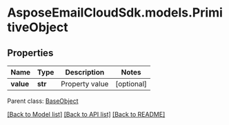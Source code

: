 # AsposeEmailCloudSdk.models.PrimitiveObject

## Properties
Name | Type | Description | Notes
------------ | ------------- | ------------- | -------------
**value** | **str** | Property value | [optional] 

 Parent class: [BaseObject](BaseObject.md)

[[Back to Model list]](README.md#documentation-for-models) [[Back to API list]](README.md#documentation-for-api-endpoints) [[Back to README]](README.md)


